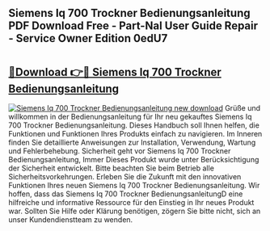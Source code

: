 ## Siemens Iq 700 Trockner Bedienungsanleitung PDF Download Free - Part-Nal User Guide Repair - Service Owner Edition 0edU7

# <h2><a href="http://df5e9d4.blite.top/?on=Siemens+Iq+700+Trockner+Bedienungsanleitung">🔗Download 👉🔴 Siemens Iq 700 Trockner Bedienungsanleitung</a></h2>

[![Siemens Iq 700 Trockner Bedienungsanleitung new download](https://i.imgur.com/lujVjoI.png)](http://df5e9d4.blite.top/?on=Siemens+Iq+700+Trockner+Bedienungsanleitung)
Grüße und willkommen in der Bedienungsanleitung für Ihr neu gekauftes Siemens Iq 700 Trockner Bedienungsanleitung. Dieses Handbuch soll Ihnen helfen, die Funktionen und Funktionen Ihres Produkts einfach zu navigieren. Im Inneren finden Sie detaillierte Anweisungen zur Installation, Verwendung, Wartung und Fehlerbehebung. Sicherheit geht vor Siemens Iq 700 Trockner Bedienungsanleitung, Immer Dieses Produkt wurde unter Berücksichtigung der Sicherheit entwickelt. Bitte beachten Sie beim Betrieb alle Sicherheitsvorkehrungen. Erleben Sie die Zukunft mit den innovativen Funktionen Ihres neuen Siemens Iq 700 Trockner Bedienungsanleitung. Wir hoffen, dass das Siemens Iq 700 Trockner BedienungsanleitungD eine hilfreiche und informative Ressource für den Einstieg in Ihr neues Produkt war. Sollten Sie Hilfe oder Klärung benötigen, zögern Sie bitte nicht, sich an unser Kundendienstteam zu wenden.
